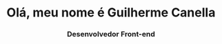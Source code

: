 <h1 align="center">Olá, meu nome é Guilherme Canella</h1>
<h3 align="center">Desenvolvedor Front-end</h3>

<!--
**guycanella-corebiz/guycanella-corebiz** is a ✨ _special_ ✨ repository because its `README.md` (this file) appears on your GitHub profile.

Here are some ideas to get you started:

- 🔭 I’m currently working on ...
- 🌱 I’m currently learning ...
- 👯 I’m looking to collaborate on ...
- 🤔 I’m looking for help with ...
- 💬 Ask me about ...
- 📫 How to reach me: ...
- 😄 Pronouns: ...
- ⚡ Fun fact: ...
-->
